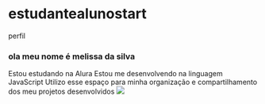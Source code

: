 # estudantealunostart
perfil
### ola meu nome é melissa da silva
Estou estudando na Alura
Estou me desenvolvendo na linguagem JavaScript
Utilizo esse espaço para minha organização e compartilhamento dos meu projetos desenvolvidos
![](https://images.app.goo.gl/WYcv9ApJzDeiWyfU9)
